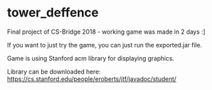 # tower_deffence
Final project of CS-Bridge 2018 - working game was made in 2 days :]

If you want to just try the game, you can just run the exported.jar file.

Game is using Stanford acm library for displaying graphics. 

Library can be downloaded here: https://cs.stanford.edu/people/eroberts/jtf/javadoc/student/

